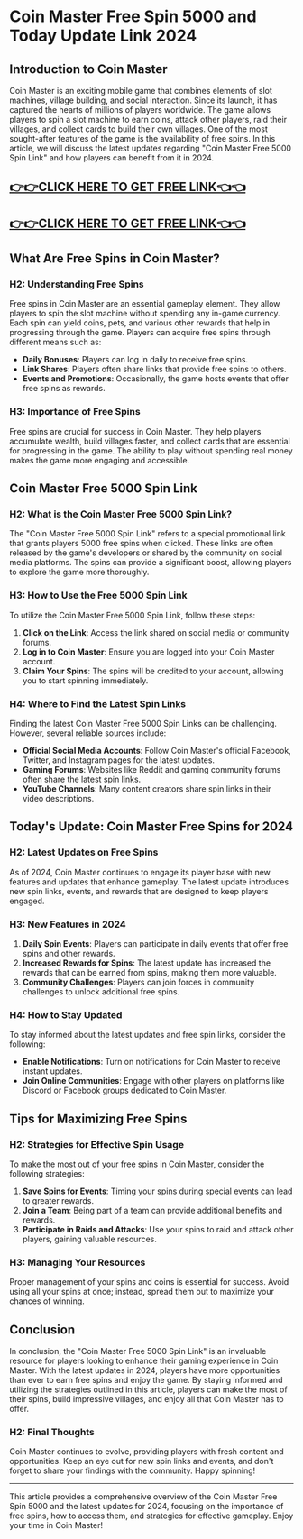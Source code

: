 # Coin Master Free Spin 5000 and Today Update Link 2024

## Introduction to Coin Master

Coin Master is an exciting mobile game that combines elements of slot machines, village building, and social interaction. Since its launch, it has captured the hearts of millions of players worldwide. The game allows players to spin a slot machine to earn coins, attack other players, raid their villages, and collect cards to build their own villages. One of the most sought-after features of the game is the availability of free spins. In this article, we will discuss the latest updates regarding "Coin Master Free 5000 Spin Link" and how players can benefit from it in 2024.

[👉👉CLICK HERE TO GET FREE LINK👈👈](https://todaylink.site/CoinsLink/)
--
[👉👉CLICK HERE TO GET FREE LINK👈👈](https://todaylink.site/CoinsLink/)
--

## What Are Free Spins in Coin Master?

### H2: Understanding Free Spins

Free spins in Coin Master are an essential gameplay element. They allow players to spin the slot machine without spending any in-game currency. Each spin can yield coins, pets, and various other rewards that help in progressing through the game. Players can acquire free spins through different means such as:

- **Daily Bonuses**: Players can log in daily to receive free spins.
- **Link Shares**: Players often share links that provide free spins to others.
- **Events and Promotions**: Occasionally, the game hosts events that offer free spins as rewards.

### H3: Importance of Free Spins

Free spins are crucial for success in Coin Master. They help players accumulate wealth, build villages faster, and collect cards that are essential for progressing in the game. The ability to play without spending real money makes the game more engaging and accessible.

## Coin Master Free 5000 Spin Link

### H2: What is the Coin Master Free 5000 Spin Link?

The "Coin Master Free 5000 Spin Link" refers to a special promotional link that grants players 5000 free spins when clicked. These links are often released by the game's developers or shared by the community on social media platforms. The spins can provide a significant boost, allowing players to explore the game more thoroughly.

### H3: How to Use the Free 5000 Spin Link

To utilize the Coin Master Free 5000 Spin Link, follow these steps:

1. **Click on the Link**: Access the link shared on social media or community forums.
2. **Log in to Coin Master**: Ensure you are logged into your Coin Master account.
3. **Claim Your Spins**: The spins will be credited to your account, allowing you to start spinning immediately.

### H4: Where to Find the Latest Spin Links

Finding the latest Coin Master Free 5000 Spin Links can be challenging. However, several reliable sources include:

- **Official Social Media Accounts**: Follow Coin Master's official Facebook, Twitter, and Instagram pages for the latest updates.
- **Gaming Forums**: Websites like Reddit and gaming community forums often share the latest spin links.
- **YouTube Channels**: Many content creators share spin links in their video descriptions.

## Today's Update: Coin Master Free Spins for 2024

### H2: Latest Updates on Free Spins

As of 2024, Coin Master continues to engage its player base with new features and updates that enhance gameplay. The latest update introduces new spin links, events, and rewards that are designed to keep players engaged.

### H3: New Features in 2024

1. **Daily Spin Events**: Players can participate in daily events that offer free spins and other rewards.
2. **Increased Rewards for Spins**: The latest update has increased the rewards that can be earned from spins, making them more valuable.
3. **Community Challenges**: Players can join forces in community challenges to unlock additional free spins.

### H4: How to Stay Updated

To stay informed about the latest updates and free spin links, consider the following:

- **Enable Notifications**: Turn on notifications for Coin Master to receive instant updates.
- **Join Online Communities**: Engage with other players on platforms like Discord or Facebook groups dedicated to Coin Master.

## Tips for Maximizing Free Spins

### H2: Strategies for Effective Spin Usage

To make the most out of your free spins in Coin Master, consider the following strategies:

1. **Save Spins for Events**: Timing your spins during special events can lead to greater rewards.
2. **Join a Team**: Being part of a team can provide additional benefits and rewards.
3. **Participate in Raids and Attacks**: Use your spins to raid and attack other players, gaining valuable resources.

### H3: Managing Your Resources

Proper management of your spins and coins is essential for success. Avoid using all your spins at once; instead, spread them out to maximize your chances of winning.

## Conclusion

In conclusion, the "Coin Master Free 5000 Spin Link" is an invaluable resource for players looking to enhance their gaming experience in Coin Master. With the latest updates in 2024, players have more opportunities than ever to earn free spins and enjoy the game. By staying informed and utilizing the strategies outlined in this article, players can make the most of their spins, build impressive villages, and enjoy all that Coin Master has to offer.

### H2: Final Thoughts

Coin Master continues to evolve, providing players with fresh content and opportunities. Keep an eye out for new spin links and events, and don't forget to share your findings with the community. Happy spinning!

---

This article provides a comprehensive overview of the Coin Master Free Spin 5000 and the latest updates for 2024, focusing on the importance of free spins, how to access them, and strategies for effective gameplay. Enjoy your time in Coin Master!
